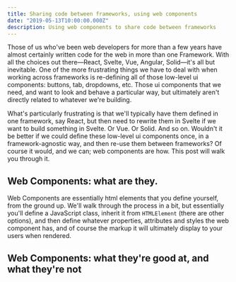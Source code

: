 ```yaml
---
title: Sharing code between frameworks, using web components
date: "2019-05-13T10:00:00.000Z"
description: Using web components to share code between frameworks
---
```


Those of us who've been web developers for more than a few years have almost certainly written code for the web in more than one Framework. With all the choices out there—React, Svelte, Vue, Angular, Solid—it's all but inevitable. One of the more frustrating things we have to deal with when working across frameworks is re-defining all of those low-level ui components: buttons, tab, dropdowns, etc. Those ui components that we need, and want to look and behave a particular way, but ultimately aren't directly related to whatever we're building.

What's particularly frustrating is that we'll typically have them defined in one framework, say React, but then need to rewrite them in Svelte if we want to build something in Svelte. Or Vue. Or Solid. And so on. Wouldn't it be better if we could define these low-level ui components once, in a framework-agnostic way, and then re-use them between frameworks? Of course it would, and we can; web components are how. This post will walk you through it.

## Web Components: what are they.

Web Components are essentially html elements that you define yourself, from the ground up. We'll walk through the process in a bit, but essentially you'll define a JavaScript class, inherit it from `HTMLElement` (there are other options), and then define whatever properties, attributes and styles the web component has, and of course the markup it will ultimately display to your users when rendered.

## Web Components: what they're good at, and what they're not

